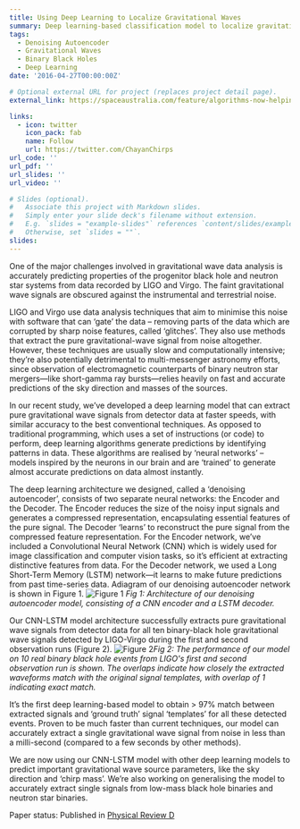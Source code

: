 ```yaml
---
title: Using Deep Learning to Localize Gravitational Waves 
summary: Deep learning-based classification model to localize gravitational wave sources to a sector in the sky
tags:
  - Denoising Autoencoder 
  - Gravitational Waves
  - Binary Black Holes
  - Deep Learning
date: '2016-04-27T00:00:00Z'

# Optional external URL for project (replaces project detail page).
external_link: https://spaceaustralia.com/feature/algorithms-now-helping-find-gravitational-wave-sources

links:
  - icon: twitter
    icon_pack: fab
    name: Follow
    url: https://twitter.com/ChayanChirps
url_code: ''
url_pdf: ''
url_slides: ''
url_video: ''

# Slides (optional).
#   Associate this project with Markdown slides.
#   Simply enter your slide deck's filename without extension.
#   E.g. `slides = "example-slides"` references `content/slides/example-slides.md`.
#   Otherwise, set `slides = ""`.
slides: 
---
```

One of the major challenges involved in gravitational wave data analysis is accurately predicting properties of the progenitor black hole and neutron star systems from data recorded by LIGO and Virgo. The faint gravitational wave signals are obscured against the instrumental and terrestrial noise.    
 
LIGO and Virgo use data analysis techniques that aim to minimise this noise with software that can ‘gate’ the data – removing parts of the data which are corrupted by sharp noise features, called ‘glitches’. They also use methods that extract the pure gravitational-wave signal from noise altogether. However, these techniques are usually slow and computationally intensive; they’re also potentially detrimental to multi-messenger astronomy efforts, since observation of electromagnetic counterparts of binary neutron star mergers—like short-gamma ray bursts—relies heavily on fast and accurate predictions of the sky direction and masses of the sources.
 
In our recent study, we’ve developed a deep learning model that can extract pure gravitational wave signals from detector data at faster speeds, with similar accuracy to the best conventional techniques. As opposed to traditional programming, which uses a set of instructions (or code) to perform, deep learning algorithms generate predictions by identifying patterns in data. These algorithms are realised by ‘neural networks’ – models inspired by the neurons in our brain and are ‘trained’ to generate almost accurate predictions on data almost instantly.     

The deep learning architecture we designed, called a ‘denoising autoencoder’, consists of two separate neural networks: the Encoder and the Decoder. The Encoder reduces the size of the noisy input signals and generates a compressed representation, encapsulating essential features of the pure signal. The Decoder ‘learns’ to reconstruct the pure signal from the compressed feature representation. For the Encoder network, we’ve included a Convolutional Neural Network (CNN) which is widely used for image classification and computer vision tasks, so it’s efficient at extracting distinctive features from data. For the Decoder network, we used a Long Short-Term Memory (LSTM) network—it learns to make future predictions from past time-series data. Adiagram of our denoising autoencoder network is shown in Figure 1. ![Figure 1](image/CNN-LSTM_model_architecture.png) *Fig 1: Architecture of our denoising autoencoder model, consisting of a CNN encoder and a LSTM decoder.*
 
 
Our CNN-LSTM model architecture successfully extracts pure gravitational wave signals from detector data for all ten binary-black hole gravitational wave signals detected by LIGO-Virgo during the first and second observation runs (Figure 2). ![Figure 2](image/Example_test_weighted_1.png)*Fig 2: The performance of our model on 10 real binary black hole events from LIGO's first and second observation run is shown. The overlaps indicate how closely the extracted waveforms match with the original signal templates, with overlap of 1 indicating exact match.* 

It’s the first deep learning-based model to obtain > 97% match between extracted signals and ‘ground truth’ signal ‘templates’ for all these detected events.  Proven to be much faster than current techniques, our model can accurately extract a single gravitational wave signal from noise in less than a milli-second (compared to a few seconds by other methods).

We are now using our CNN-LSTM model with other deep learning models to predict important gravitational wave source parameters, like the sky direction and ‘chirp mass’. We’re also working on generalising the model to accurately extract single signals from low-mass black hole binaries and neutron star binaries.    
 
Paper status: Published in [Physical Review D](https://journals.aps.org/prd/abstract/10.1103/PhysRevD.104.064046)
